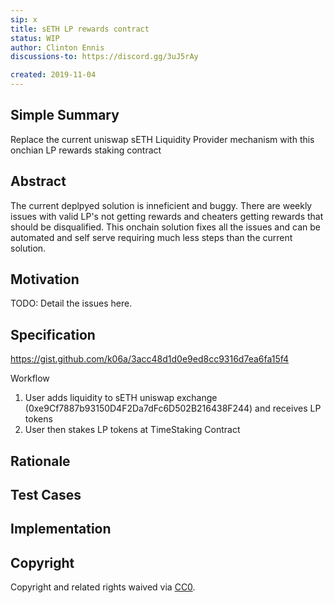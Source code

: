 ```yaml
---
sip: x
title: sETH LP rewards contract
status: WIP
author: Clinton Ennis
discussions-to: https://discord.gg/3uJ5rAy

created: 2019-11-04
---
```


<!--You can leave these HTML comments in your merged SIP and delete the visible duplicate text guides, they will not appear and may be helpful to refer to if you edit it again. This is the suggested template for new SIPs. Note that an SIP number will be assigned by an editor. When opening a pull request to submit your SIP, please use an abbreviated title in the filename, `sip-draft_title_abbrev.md`. The title should be 44 characters or less.-->

## Simple Summary

<!--"If you can't explain it simply, you don't understand it well enough." Provide a simplified and layman-accessible explanation of the SIP.-->

Replace the current uniswap sETH Liquidity Provider mechanism with this onchian LP rewards staking contract

## Abstract

<!--A short (~200 word) description of the technical issue being addressed.-->

The current deplpyed solution is inneficient and buggy. There are weekly issues with valid LP's not getting rewards and cheaters getting rewards that should be disqualified. 
This onchain solution fixes all the issues and can be automated and self serve requiring much less steps than the current solution. 

## Motivation

<!--The motivation is critical for SIPs that want to change Synthetix. It should clearly explain why the existing protocol specification is inadequate to address the problem that the SIP solves. SIP submissions without sufficient motivation may be rejected outright.-->
TODO: Detail the issues here. 

## Specification

<!--The technical specification should describe the syntax and semantics of any new feature.-->
https://gist.github.com/k06a/3acc48d1d0e9ed8cc9316d7ea6fa15f4

Workflow
1. User adds liquidity to sETH uniswap exchange (0xe9Cf7887b93150D4F2Da7dFc6D502B216438F244) and receives LP tokens
2. User then stakes LP tokens at TimeStaking Contract

## Rationale

<!--The rationale fleshes out the specification by describing what motivated the design and why particular design decisions were made. It should describe alternate designs that were considered and related work, e.g. how the feature is supported in other languages. The rationale may also provide evidence of consensus within the community, and should discuss important objections or concerns raised during discussion.-->


## Test Cases

<!--Test cases for an implementation are mandatory for SIPs but can be included with the implementation..-->



## Implementation

<!--The implementations must be completed before any SIP is given status "Implemented", but it need not be completed before the SIP is "Approved". While there is merit to the approach of reaching consensus on the specification and rationale before writing code, the principle of "rough consensus and running code" is still useful when it comes to resolving many discussions of API details.-->


## Copyright

Copyright and related rights waived via [CC0](https://creativecommons.org/publicdomain/zero/1.0/).
